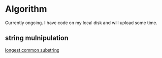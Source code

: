 # Algorithm

Currently ongoing. I have code on my local disk and will upload some time.

## string mulnipulation

[longest common substring](https://github.com/tingkai-zhang/Algorithm/blob/master/string_mulnipulation/lcs.py)
